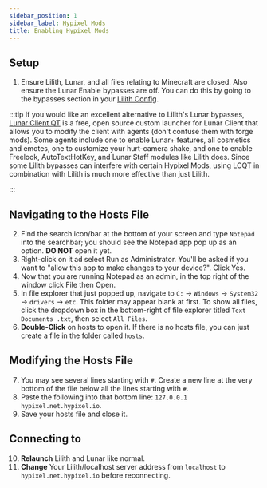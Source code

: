 ```yaml
---
sidebar_position: 1
sidebar_label: Hypixel Mods
title: Enabling Hypixel Mods
---
```


## Setup
1. Ensure Lilith, Lunar, and all files relating to Minecraft are closed. Also ensure the Lunar Enable bypasses are off. You can do this by going to the bypasses section in your [Lilith Config][LilithConfig].

:::tip
If you would like an excellent alternative to Lilith's Lunar bypasses, [Lunar Client QT](/docs/documentation/enhancements/lcqt) is a free, open source custom launcher for Lunar Client that allows you to modify the client with agents (don't confuse them with forge mods). Some agents include one to enable Lunar+ features, all cosmetics and emotes, one to customize your hurt-camera shake, and one to enable Freelook, AutoTextHotKey, and Lunar Staff modules like Lilith does. Since some Lilith bypasses can interfere with certain Hypixel Mods, using LCQT in combination with Lilith is much more effective than just Lilith.

:::

## Navigating to the Hosts File
2. Find the search icon/bar at the bottom of your screen and type `Notepad` into the searchbar; 
you should see the Notepad app pop up as an option. **DO NOT** open it yet.
3. Right-click on it ad select Run as Administrator. 
You'll be asked if you want to "allow this app to make changes to your device?". Click Yes.
4. Now that you are running Notepad as an admin, in the top right of the window click File then Open.
5. In file explorer that just popped up, navigate to `C:` -> `Windows` -> `System32` -> `drivers` -> `etc`. This folder may appear blank at first. To show all files, click the dropdown box in the bottom-right of file explorer titled `Text Documents .txt`, then select `All Files`.
6. **Double-Click** on hosts to open it. If there is no hosts file, you can just create a file in the folder called `hosts`.

## Modifying the Hosts File
7. You may see several lines starting with `#`. 
Create a new line at the very bottom of the file below all the lines starting with `#`.
8. Paste the following into that bottom line: `127.0.0.1 hypixel.net.hypixel.io`. 
9. Save your hosts file and close it.

## Connecting to 
10. **Relaunch** Lilith and Lunar like normal.
11. **Change** Your Lilith/localhost server address from `localhost` to `hypixel.net.hypixel.io` before reconnecting.

[LilithConfig]: https://me.lilithmod.xyz/